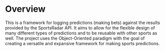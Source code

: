# Overview

This is a framework for logging predictions (making bets) against the results provided by the SportsRadar API. 
It aims to allow for the flexible design of many different types of predictions and to be reusable with other sports as well.
The project uses the Object-Oriented paradigm with the goal of creating a versatile and expansive framework for making sports predictions.
